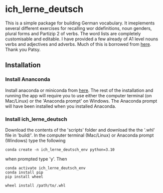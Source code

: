 # ich_lerne_deutsch
This is a simple package for building German vocabulary. It imeplements several different exercises for recalling wor ddefinitions, noun genders, plural forms and Partizip 2 of verbs. 
The word lists are completely customisable and editable. I have provided a few already of A1 level nouns verbs and adjectives and adverbs. Much of this is borrowed from [here](https://github.com/patsytau/anki_german_a1_vocab). Thank you Patsy.

## Installation
### Install Ananconda
Install anaconda or miniconda from [here](https://www.anaconda.com/). The rest of the installation and running the app will require you to use either the computer terminal (on Mac/Linux) or the 'Anaconda prompt' on Windows. The Anaconda prompt will have been installed when you installed Anaconda.

### Install ich_lerne_deutsch 
Download the contents of the 'scripts' folder and download the the '.whl' file in 'build/'. In the computer terminal (Mac/Linux) or Anaconda prompt (Windows) type the following
```
conda create -n ich_lerne_deutsch_env python=3.10
```
when prompted type 'y'. Then 

```
conda activate ich_lerne_deutsch_env
conda install pip
pip install wheel
```

```
wheel install /path/to/.whl
```





